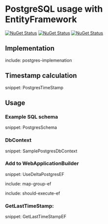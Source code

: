 # PostgreSQL usage with EntityFramework

[![NuGet Status](https://img.shields.io/nuget/v/Delta.svg?label=Delta)](https://www.nuget.org/packages/Delta/)
[![NuGet Status](https://img.shields.io/nuget/v/Delta.EF.svg?label=Delta.EF)](https://www.nuget.org/packages/Delta.EF/)
[![NuGet Status](https://img.shields.io/nuget/v/Delta.SqlServer.svg?label=Delta.SqlServer)](https://www.nuget.org/packages/Delta.SqlServer/)


## Implementation

include: postgres-implemenation


## Timestamp calculation

snippet: PostgresTimeStamp


## Usage


### Example SQL schema

snippet: PostgresSchema


### DbContext

snippet: SamplePostgresDbContext


### Add to WebApplicationBuilder

snippet: UseDeltaPostgresEF


include: map-group-ef


include: should-execute-ef


### GetLastTimeStamp:

snippet: GetLastTimeStampEF